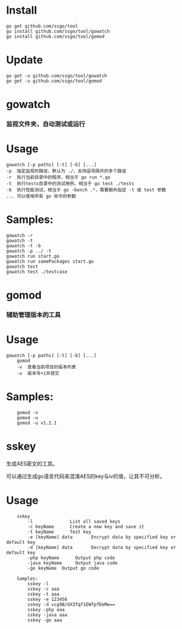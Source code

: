 
# Install

```shell
go get github.com/ssgo/tool
go install github.com/ssgo/tool/gowatch
go install github.com/ssgo/tool/gomod
```

# Update

```shell
go get -u github.com/ssgo/tool/gowatch
go get -u github.com/ssgo/tool/gomod
```


# gowatch

### 监视文件夹，自动测试或运行

# Usage

```shell
gowatch [-p paths] [-t] [-b] [...]
-p	指定监视的路径，默认为 ./，支持逗号隔开的多个路径
-r	执行当前目录中的程序，相当于 go run *.go
-t	执行tests目录中的测试用例，相当于 go test ./tests
-b	执行性能测试，相当于 go -bench .*，需要额外指定 -t 或 test 参数
...	可以使用所有 go 命令的参数
```

# Samples:

```shell
gowatch -r
gowatch -t
gowatch -t -b
gowatch -p ../ -t
gowatch run start.go
gowatch run samePackages start.go
gowatch test
gowatch test ./testcase
```

# gomod

### 辅助管理版本的工具

# Usage

```shell
gowatch [-p paths] [-t] [-b] [...]
	gomod
	-v	查看当前项目的版本列表
	-u	版本号+1并提交
```

# Samples:

```shell
	gomod -v
	gomod -u
	gomod -u v1.2.1
```

# sskey

生成AES密文的工具。

可以通过生成go语言代码来混淆AES的key与iv的值，让其不可分析。

# Usage
```shell
    sskey
        -l              List all saved keys
        -c keyName      Create a new key and save it
        -t keyName      Test key
        -e [keyName] data       Encrypt data by specified key or default key
        -d [keyName] data       Decrypt data by specified key or default key
        -php keyName      Output php code
        -java keyName     Output java code
        -go keyName  Output go code
        
    Samples:
        sskey -l
        sskey -c aaa
        sskey -t aaa
        sskey -e 123456
        sskey -d vcg9B/GX3Tqf1EWfpfDeMw==
        sskey -php aaa
        sskey -java aaa
        sskey -go aaa    
```